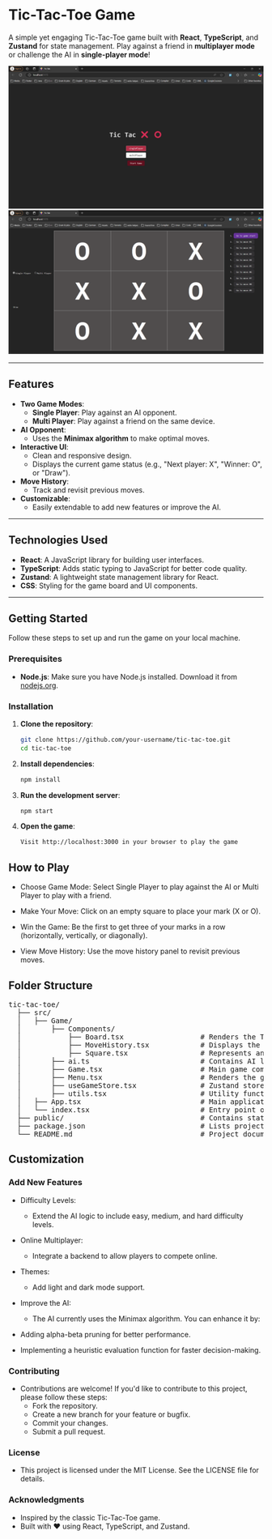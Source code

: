# Tic-Tac-Toe Game

A simple yet engaging Tic-Tac-Toe game built with **React**, **TypeScript**, and **Zustand** for state management. Play against a friend in **multiplayer mode** or challenge the AI in **single-player mode**!

![Tic-Tac-Toe Screenshot](./public/tic.jpg) <!-- Add a screenshot if available -->
![Tic-Tac-Toe Screenshot](./public/tic1.png) <!-- Add a screenshot if available -->

---

## Features

- **Two Game Modes**:
  - **Single Player**: Play against an AI opponent.
  - **Multi Player**: Play against a friend on the same device.
- **AI Opponent**:
  - Uses the **Minimax algorithm** to make optimal moves.
- **Interactive UI**:
  - Clean and responsive design.
  - Displays the current game status (e.g., "Next player: X", "Winner: O", or "Draw").
- **Move History**:
  - Track and revisit previous moves.
- **Customizable**:
  - Easily extendable to add new features or improve the AI.

---

## Technologies Used

- **React**: A JavaScript library for building user interfaces.
- **TypeScript**: Adds static typing to JavaScript for better code quality.
- **Zustand**: A lightweight state management library for React.
- **CSS**: Styling for the game board and UI components.

---

## Getting Started

Follow these steps to set up and run the game on your local machine.

### Prerequisites

- **Node.js**: Make sure you have Node.js installed. Download it from [nodejs.org](https://nodejs.org/).

### Installation

1. **Clone the repository**:
   ```bash
   git clone https://github.com/your-username/tic-tac-toe.git
   cd tic-tac-toe
   ```
2. **Install dependencies**:

   ```bash
   npm install
   ```

3. **Run the development server**:

   ```bash
   npm start
   ```

4. **Open the game**:

   ```bash
   Visit http://localhost:3000 in your browser to play the game
   ```

## How to Play

- Choose Game Mode:
  Select Single Player to play against the AI or Multi Player to play with a friend.

- Make Your Move:
  Click on an empty square to place your mark (X or O).
- Win the Game:
  Be the first to get three of your marks in a row (horizontally, vertically, or diagonally).
- View Move History:
  Use the move history panel to revisit previous moves.

## Folder Structure

<pre>
tic-tac-toe/  
  ├── src/ 
  │   ├── Game/
  │       ├── Components/
  │           ├── Board.tsx                  # Renders the Tic-Tac-Toe game board and handles square clicks
  │           ├── MoveHistory.tsx            # Displays the history of moves and allows navigation to previous states
  │           ├── Square.tsx                 # Represents an individual square on the board
  │       ├── ai.ts                          # Contains AI logic for single-player mode (e.g., minimax algorithm)
  │       ├── Game.tsx                       # Main game component that manages the game flow and state
  │       ├── Menu.tsx                       # Renders the game menu (e.g., player vs player, player vs AI)
  │       ├── useGameStore.tsx               # Zustand store for managing global game state (e.g., board, turn, winner)
  │       ├── utils.tsx                      # Utility functions (e.g., check for winner, calculate AI moves)
  │   ├── App.tsx                            # Main application component that renders the game and other UI
  │   └── index.tsx                          # Entry point of the application, renders the App component
  ├── public/                                # Contains static assets (e.g., images, icons, favicon)
  ├── package.json                           # Lists project dependencies and scripts for running the app
  └── README.md                              # Project documentation, including setup instructions and usage
</pre>

## Customization

### Add New Features

- Difficulty Levels:

  - Extend the AI logic to include easy, medium, and hard difficulty levels.

- Online Multiplayer:

  - Integrate a backend to allow players to compete online.

- Themes:

  - Add light and dark mode support.

- Improve the AI:

  - The AI currently uses the Minimax algorithm. You can enhance it by:

- Adding alpha-beta pruning for better performance.

- Implementing a heuristic evaluation function for faster decision-making.

### Contributing

- Contributions are welcome! If you'd like to contribute to this project, please follow these steps:
  - Fork the repository.
  - Create a new branch for your feature or bugfix.
  - Commit your changes.
  - Submit a pull request.

### License
- This project is licensed under the MIT License. See the LICENSE file for details.

### Acknowledgments

- Inspired by the classic Tic-Tac-Toe game.
- Built with ❤️ using React, TypeScript, and Zustand.

